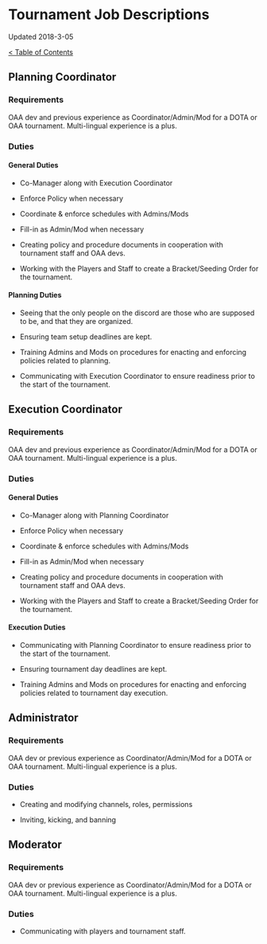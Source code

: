 # Tournament Job Descriptions

Updated 2018-3-05

[< Table of Contents][0]

## Planning Coordinator

### Requirements 

OAA dev and previous experience as Coordinator/Admin/Mod for a DOTA or OAA tournament. Multi-lingual experience is a plus.

### Duties

#### General Duties

- Co-Manager along with Execution Coordinator

- Enforce Policy when necessary

- Coordinate & enforce schedules with Admins/Mods

- Fill-in as Admin/Mod when necessary

- Creating policy and procedure documents in cooperation with tournament staff and OAA devs.

- Working with the Players and Staff to create a Bracket/Seeding Order for the tournament.

#### Planning Duties

- Seeing that the only people on the discord are those who are supposed to be, and that they are organized.

- Ensuring team setup deadlines are kept.

- Training Admins and Mods on procedures for enacting and enforcing policies related to planning.

- Communicating with Execution Coordinator to ensure readiness prior to the start of the tournament.


## Execution Coordinator

### Requirements

OAA dev and previous experience as Coordinator/Admin/Mod for a DOTA or OAA tournament. Multi-lingual experience is a plus.

### Duties

#### General Duties

- Co-Manager along with Planning Coordinator

- Enforce Policy when necessary

- Coordinate & enforce schedules with Admins/Mods

- Fill-in as Admin/Mod when necessary

- Creating policy and procedure documents in cooperation with tournament staff and OAA devs.

- Working with the Players and Staff to create a Bracket/Seeding Order for the tournament.

#### Execution Duties

- Communicating with Planning Coordinator to ensure readiness prior to the start of the tournament.

- Ensuring tournament day deadlines are kept.

- Training Admins and Mods on procedures for enacting and enforcing policies related to tournament day execution.



## Administrator

### Requirements

OAA dev or previous experience as Coordinator/Admin/Mod for a DOTA or OAA tournament. Multi-lingual experience is a plus.

### Duties

- Creating and modifying channels, roles, permissions

- Inviting, kicking, and banning


## Moderator

### Requirements

OAA dev or previous experience as Coordinator/Admin/Mod for a DOTA or OAA tournament. Multi-lingual experience is a plus.

### Duties

- Communicating with players and tournament staff.

[0]: README.md

